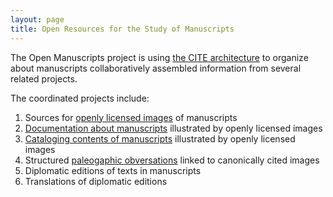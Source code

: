 ```yaml
---
layout: page
title: Open Resources for the Study of Manuscripts
---
```


The Open Manuscripts project is using [the CITE architecture](http://cite-architecture.github.io/) to organize about manuscripts collaboratively assembled information from several related projects.

The coordinated projects include:


1. Sources for [openly licensed images](http://openmss.github.io/img_sources/) of manuscripts
2. [Documentation about manuscripts](http://openmss.github.io/mss/) illustrated by openly licensed images
3. [Cataloging contents of manuscripts](http://openmss.github.io/msscatalog) illustrated by openly licensed images
4. Structured [paleogaphic obversations](http://openpaleography.github.io) linked to canonically cited images
5. Diplomatic editions of texts in manuscripts
6. Translations of diplomatic editions



